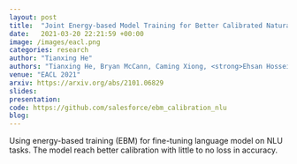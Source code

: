 ```yaml
---
layout: post
title:  "Joint Energy-based Model Training for Better Calibrated Natural Language Understanding Models"
date:   2021-03-20 22:21:59 +00:00
image: /images/eacl.png
categories: research
author: "Tianxing He"
authors: "Tianxing He, Bryan McCann, Caming Xiong, <strong>Ehsan Hosseini-Asl</strong>"
venue: "EACL 2021"
arxiv: https://arxiv.org/abs/2101.06829
slides:
presentation: 
code: https://github.com/salesforce/ebm_calibration_nlu
blog:  
---
```

Using energy-based training (EBM) for fine-tuning language model on NLU tasks. The model reach better calibration with little to no loss in accuracy.
 
